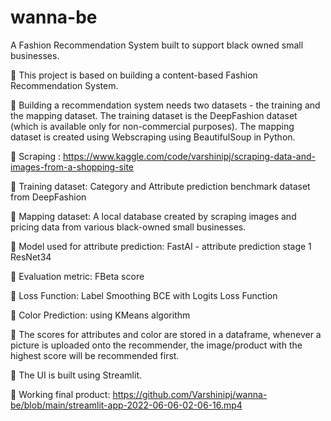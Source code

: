 # wanna-be
A Fashion Recommendation System built to support black owned small businesses.

👗 This project is based on building a content-based Fashion Recommendation
System.

👗 Building a recommendation system needs two datasets - the training and the
mapping dataset. The training dataset is the DeepFashion dataset (which is
available only for non-commercial purposes). The mapping dataset is created
using Webscraping using BeautifulSoup in Python.

👗 Scraping : https://www.kaggle.com/code/varshinipj/scraping-data-and-images-from-a-shopping-site

👗 Training dataset: Category and Attribute prediction benchmark dataset from DeepFashion

👗 Mapping dataset: A local database created by scraping images and pricing data from various black-owned small businesses.

👗 Model used for attribute prediction: FastAI - attribute prediction stage 1 ResNet34 

👗 Evaluation metric: FBeta score

👗 Loss Function: Label Smoothing BCE with Logits Loss Function

👗 Color Prediction:  using KMeans algorithm

👗 The scores for attributes and color are stored in a dataframe, whenever a picture is uploaded onto the recommender, the image/product with the highest score will
be recommended first.

👗 The UI is built using Streamlit.

👗 Working final product: https://github.com/Varshinipj/wanna-be/blob/main/streamlit-app-2022-06-06-02-06-16.mp4

